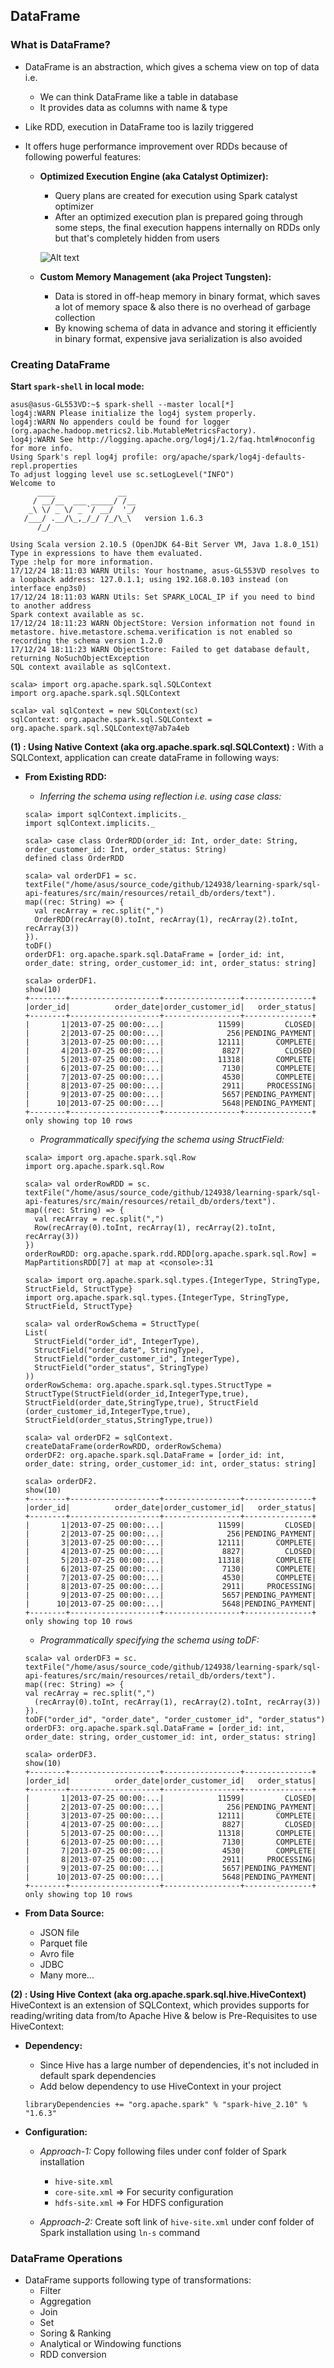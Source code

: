 ## DataFrame

### What is DataFrame?
* DataFrame is an abstraction, which gives a schema view on top of data i.e.
  * We can think DataFrame like a table in database
  * It provides data as columns with name & type
* Like RDD, execution in DataFrame too is lazily triggered
* It offers huge performance improvement over RDDs because of following powerful features:
  
  * **Optimized Execution Engine (aka Catalyst Optimizer):**
    * Query plans are created for execution using Spark catalyst optimizer
    * After an optimized execution plan is prepared going through some steps, the final execution happens internally on RDDs only but that's completely hidden from users
    
    ![Alt text](images/spark-sql-catalyst-optimizer-model.png?raw=true "Spark SQL - Catalyst Optimizer")
    
  * **Custom Memory Management (aka Project Tungsten):**
    * Data is stored in off-heap memory in binary format, which saves a lot of memory space & also there is no overhead of garbage collection
    * By knowing schema of data in advance and storing it efficiently in binary format, expensive java serialization is also avoided

### Creating DataFrame

**Start `spark-shell` in local mode:**
~~~
asus@asus-GL553VD:~$ spark-shell --master local[*]
log4j:WARN Please initialize the log4j system properly.
log4j:WARN No appenders could be found for logger (org.apache.hadoop.metrics2.lib.MutableMetricsFactory).
log4j:WARN See http://logging.apache.org/log4j/1.2/faq.html#noconfig for more info.
Using Spark's repl log4j profile: org/apache/spark/log4j-defaults-repl.properties
To adjust logging level use sc.setLogLevel("INFO")
Welcome to
      ____              __
     / __/__  ___ _____/ /__
    _\ \/ _ \/ _ `/ __/  '_/
   /___/ .__/\_,_/_/ /_/\_\   version 1.6.3
      /_/

Using Scala version 2.10.5 (OpenJDK 64-Bit Server VM, Java 1.8.0_151)
Type in expressions to have them evaluated.
Type :help for more information.
17/12/24 18:11:03 WARN Utils: Your hostname, asus-GL553VD resolves to a loopback address: 127.0.1.1; using 192.168.0.103 instead (on interface enp3s0)
17/12/24 18:11:03 WARN Utils: Set SPARK_LOCAL_IP if you need to bind to another address
Spark context available as sc.
17/12/24 18:11:23 WARN ObjectStore: Version information not found in metastore. hive.metastore.schema.verification is not enabled so recording the schema version 1.2.0
17/12/24 18:11:23 WARN ObjectStore: Failed to get database default, returning NoSuchObjectException
SQL context available as sqlContext.

scala> import org.apache.spark.sql.SQLContext
import org.apache.spark.sql.SQLContext

scala> val sqlContext = new SQLContext(sc)
sqlContext: org.apache.spark.sql.SQLContext = org.apache.spark.sql.SQLContext@7ab7a4eb

~~~

**(1) : Using Native Context (aka org.apache.spark.sql.SQLContext) :** With a SQLContext, application can create dataFrame in following ways:
  
  * **From Existing RDD:**
    
    * _Inferring the schema using reflection i.e. using case class:_
    ~~~
    scala> import sqlContext.implicits._
    import sqlContext.implicits._

    scala> case class OrderRDD(order_id: Int, order_date: String, order_customer_id: Int, order_status: String) 
    defined class OrderRDD

    scala> val orderDF1 = sc.
    textFile("/home/asus/source_code/github/124938/learning-spark/sql-api-features/src/main/resources/retail_db/orders/text").
    map((rec: String) => {
      val recArray = rec.split(",")
      OrderRDD(recArray(0).toInt, recArray(1), recArray(2).toInt, recArray(3))
    }).
    toDF()
    orderDF1: org.apache.spark.sql.DataFrame = [order_id: int, order_date: string, order_customer_id: int, order_status: string]

    scala> orderDF1.
    show(10)
    +--------+--------------------+-----------------+---------------+
    |order_id|          order_date|order_customer_id|   order_status|
    +--------+--------------------+-----------------+---------------+
    |       1|2013-07-25 00:00:...|            11599|         CLOSED|
    |       2|2013-07-25 00:00:...|              256|PENDING_PAYMENT|
    |       3|2013-07-25 00:00:...|            12111|       COMPLETE|
    |       4|2013-07-25 00:00:...|             8827|         CLOSED|
    |       5|2013-07-25 00:00:...|            11318|       COMPLETE|
    |       6|2013-07-25 00:00:...|             7130|       COMPLETE|
    |       7|2013-07-25 00:00:...|             4530|       COMPLETE|
    |       8|2013-07-25 00:00:...|             2911|     PROCESSING|
    |       9|2013-07-25 00:00:...|             5657|PENDING_PAYMENT|
    |      10|2013-07-25 00:00:...|             5648|PENDING_PAYMENT|
    +--------+--------------------+-----------------+---------------+
    only showing top 10 rows
    ~~~
    
    * _Programmatically specifying the schema using StructField:_
    ~~~
    scala> import org.apache.spark.sql.Row
    import org.apache.spark.sql.Row

    scala> val orderRowRDD = sc.
    textFile("/home/asus/source_code/github/124938/learning-spark/sql-api-features/src/main/resources/retail_db/orders/text").
    map((rec: String) => {
      val recArray = rec.split(",")
      Row(recArray(0).toInt, recArray(1), recArray(2).toInt, recArray(3))
    })
    orderRowRDD: org.apache.spark.rdd.RDD[org.apache.spark.sql.Row] = MapPartitionsRDD[7] at map at <console>:31

    scala> import org.apache.spark.sql.types.{IntegerType, StringType, StructField, StructType}
    import org.apache.spark.sql.types.{IntegerType, StringType, StructField, StructType}

    scala> val orderRowSchema = StructType(
    List(
      StructField("order_id", IntegerType),
      StructField("order_date", StringType),
      StructField("order_customer_id", IntegerType),
      StructField("order_status", StringType)
    ))
    orderRowSchema: org.apache.spark.sql.types.StructType = StructType(StructField(order_id,IntegerType,true), StructField(order_date,StringType,true), StructField  (order_customer_id,IntegerType,true), StructField(order_status,StringType,true))

    scala> val orderDF2 = sqlContext.
    createDataFrame(orderRowRDD, orderRowSchema)
    orderDF2: org.apache.spark.sql.DataFrame = [order_id: int, order_date: string, order_customer_id: int, order_status: string]

    scala> orderDF2.
    show(10)
    +--------+--------------------+-----------------+---------------+
    |order_id|          order_date|order_customer_id|   order_status|
    +--------+--------------------+-----------------+---------------+
    |       1|2013-07-25 00:00:...|            11599|         CLOSED|
    |       2|2013-07-25 00:00:...|              256|PENDING_PAYMENT|
    |       3|2013-07-25 00:00:...|            12111|       COMPLETE|
    |       4|2013-07-25 00:00:...|             8827|         CLOSED|
    |       5|2013-07-25 00:00:...|            11318|       COMPLETE|
    |       6|2013-07-25 00:00:...|             7130|       COMPLETE|
    |       7|2013-07-25 00:00:...|             4530|       COMPLETE|
    |       8|2013-07-25 00:00:...|             2911|     PROCESSING|
    |       9|2013-07-25 00:00:...|             5657|PENDING_PAYMENT|
    |      10|2013-07-25 00:00:...|             5648|PENDING_PAYMENT|
    +--------+--------------------+-----------------+---------------+
    only showing top 10 rows
    ~~~

    * _Programmatically specifying the schema using toDF:_
    ~~~
    scala> val orderDF3 = sc.
    textFile("/home/asus/source_code/github/124938/learning-spark/sql-api-features/src/main/resources/retail_db/orders/text").
    map((rec: String) => {
    val recArray = rec.split(",")
      (recArray(0).toInt, recArray(1), recArray(2).toInt, recArray(3))
    }).
    toDF("order_id", "order_date", "order_customer_id", "order_status")
    orderDF3: org.apache.spark.sql.DataFrame = [order_id: int, order_date: string, order_customer_id: int, order_status: string]

    scala> orderDF3.
    show(10)
    +--------+--------------------+-----------------+---------------+
    |order_id|          order_date|order_customer_id|   order_status|
    +--------+--------------------+-----------------+---------------+
    |       1|2013-07-25 00:00:...|            11599|         CLOSED|
    |       2|2013-07-25 00:00:...|              256|PENDING_PAYMENT|
    |       3|2013-07-25 00:00:...|            12111|       COMPLETE|
    |       4|2013-07-25 00:00:...|             8827|         CLOSED|
    |       5|2013-07-25 00:00:...|            11318|       COMPLETE|
    |       6|2013-07-25 00:00:...|             7130|       COMPLETE|
    |       7|2013-07-25 00:00:...|             4530|       COMPLETE|
    |       8|2013-07-25 00:00:...|             2911|     PROCESSING|
    |       9|2013-07-25 00:00:...|             5657|PENDING_PAYMENT|
    |      10|2013-07-25 00:00:...|             5648|PENDING_PAYMENT|
    +--------+--------------------+-----------------+---------------+
    only showing top 10 rows
    ~~~

  * **From Data Source:**
    * JSON file
    * Parquet file
    * Avro file
    * JDBC
    * Many more...
    
**(2) : Using Hive Context (aka org.apache.spark.sql.hive.HiveContext)** HiveContext is an extension of SQLContext, which provides supports for reading/writing data from/to Apache Hive & below is Pre-Requisites to use HiveContext:
  
  * **Dependency:**
    * Since Hive has a large number of dependencies, it's not included in default spark dependencies
    * Add below dependency to use HiveContext in your project
    
    ~~~
    libraryDependencies += "org.apache.spark" % "spark-hive_2.10" % "1.6.3"
    ~~~
  
  * **Configuration:** 
    * _Approach-1:_ Copy following files under conf folder of Spark installation
      * `hive-site.xml`
      * `core-site.xml` => For security configuration
      * `hdfs-site.xml` => For HDFS configuration
    
    * _Approach-2:_ Create soft link of `hive-site.xml` under conf folder of Spark installation using `ln-s` command
    
### DataFrame Operations
* DataFrame supports following type of transformations:
  * Filter
  * Aggregation
  * Join
  * Set
  * Soring & Ranking
  * Analytical or Windowing functions
  * RDD conversion
  
